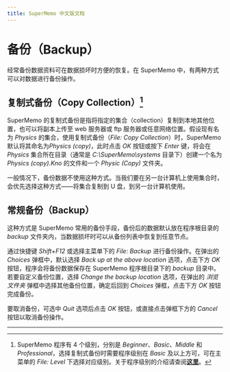 ```yaml
---
title: SuperMemo 中文版文档
---
```


# 备份（Backup）

经常备份数据资料可在数据损坏时方便的恢复。在 SuperMemo 中，有两种方式可以对数据进行备份操作。

## 复制式备份（Copy Collection）[^1]

SuperMemo 的复制式备份是指将指定的集合（collection）复制到本地其他位置，也可以将副本上传至 web 服务器或 ftp 服务器或任意网络位置。假设现有名为 *Physics* 的集合，使用复制式备份（*File: Copy Collection*）时，SuperMemo 默认将其命名为*Physics (copy)*，此时点击 *OK* 按钮或按下 *Enter* 键，将会在 *Physics* 集合所在目录（通常是 *C:\SuperMemo\systems* 目录下）创建一个名为 *Physics (copy).Kno* 的文件和一个 *Physic (Copy)* 文件夹。

一般情况下，备份数据不使用这种方式。当我们要在另一台计算机上使用集合时，会优先选择这种方式——将集合复制到 U 盘，到另一台计算机使用。

## 常规备份（Backup）

这种方式是 SuperMemo 常用的备份手段，备份后的数据默认放在程序根目录的 *backup* 文件夹内，当数据损坏时可以从备份列表中恢复到任意节点。

通过快捷键 *Shift+F12* 或选择主菜单下的 *File: Backup* 进行备份操作。在弹出的 *Choices* 弹框中，默认选择 *Back up at the above location* 选项，点击下方 *OK* 按钮，程序会将备份数据保存在 SuperMemo 程序根目录下的 *backup* 目录中。若要自定义备份位置，选择 *Change the backup location* 选项，在弹出的 *浏览文件夹* 弹框中选择其他备份位置，确定后回到 *Choices* 弹框，点击下方 *OK* 按钮完成备份。

要取消备份，可选中 *Quit* 选项后点击 *OK* 按钮，或直接点击弹框下方的 *Cancel* 按钮以取消备份操作。

----

[^1]: SuperMemo 程序有 4 个级别，分别是 *Beginner*、*Basic*、*Middle* 和 *Professional*，选择复制式备份时需要程序级别在 *Basic* 及以上方可，可在主菜单的 *File: Level* 下选择对应级别。关于程序级别的介绍请查阅[**这里**](/basic/level.html)。
